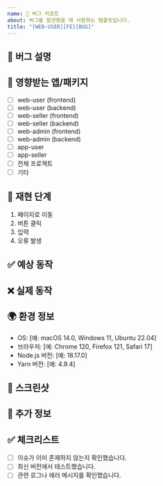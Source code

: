 ```yaml
---
name: 🐛 버그 리포트
about: 버그를 발견했을 때 사용하는 템플릿입니다.
title: "[WEB-USER][FE][BUG]"
---
```


<!-- [WEB-USER] [WEB-SELLER] [WEB-ADMIN] [APP-USER] [APP-SELLER] [ALL] [OTHER] -->
<!-- [FE] [BE] -->

## 🐛 버그 설명

<!-- 버그에 대한 명확하고 간결한 설명을 작성해주세요. -->

## 🎯 영향받는 앱/패키지

<!-- 해당하는 항목에 x를 표시해주세요 -->

- [ ] web-user (frontend)
- [ ] web-user (backend)
- [ ] web-seller (frontend)
- [ ] web-seller (backend)
- [ ] web-admin (frontend)
- [ ] web-admin (backend)
- [ ] app-user
- [ ] app-seller
- [ ] 전체 프로젝트
- [ ] 기타

## 🔄 재현 단계

<!-- 버그를 재현하기 위한 단계를 작성해주세요. -->

1. 페이지로 이동
2. 버튼 클릭
3. 입력
4. 오류 발생

## ✅ 예상 동작

<!-- 정상적으로 동작했을 때 어떤 결과가 나와야 하는지 설명해주세요. -->

## ❌ 실제 동작

<!-- 실제로 어떤 일이 발생했는지 설명해주세요. -->

## 🌍 환경 정보

<!-- 다음 정보를 포함해주세요. -->

- OS: [예: macOS 14.0, Windows 11, Ubuntu 22.04]
- 브라우저: [예: Chrome 120, Firefox 121, Safari 17]
- Node.js 버전: [예: 18.17.0]
- Yarn 버전: [예: 4.9.4]

## 📸 스크린샷

<!-- 가능하다면 스크린샷이나 GIF를 첨부해주세요. -->

## 📝 추가 정보

<!-- 버그와 관련된 추가 정보나 컨텍스트가 있다면 작성해주세요. -->

## ✅ 체크리스트

<!-- 다음 사항들을 확인해주세요 -->

- [ ] 이슈가 이미 존재하지 않는지 확인했습니다.
- [ ] 최신 버전에서 테스트했습니다.
- [ ] 관련 로그나 에러 메시지를 확인했습니다.
